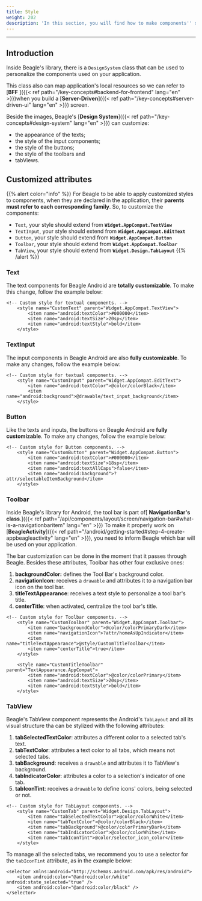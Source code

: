 ```yaml
---
title: Style
weight: 202
description: 'In this section, you will find how to make components'' stylization on Android''s projects.'
---
```


---

## Introduction 

Inside Beagle's library, there is a `DesignSystem` class that can be used to personalize the components used on your application.

This class also can map application's local resources so we can refer to [**BFF** ]({{< ref path="/key-concepts#backend-for-frontend" lang="en" >}})when you build a [**Server-Driven**]({{< ref path="/key-concepts#server-driven-ui" lang="en" >}}) screen. 

Beside the images, Beagle's [**Design System**]({{< ref path="/key-concepts#design-system" lang="en" >}}) can customize: 

* the appearance of the texts;
* the style of the input components;
* the style of the buttons;
* the style of the toolbars and
* tabViews.

## Customized attributes

{{% alert color="info" %}}
For Beagle to be able to apply customized styles to components, when they are declared in the application, their **parents must refer to each corresponding family**. So, to customize the components:

* `Text`, your style should extend from **`Widget.AppCompat.TextView`**
* `TextInput`, your style should extend from **`Widget.AppCompat.EditText`**
* `Button`, your style should extend from **`Widget.AppCompat.Button`**
* `Toolbar`, your style should extend from **`Widget.AppCompat.Toolbar`**
* `TabView`, your style should extend from **`Widget.Design.TabLayout`**
{{% /alert %}}

### Text

The text components for Beagle Android are **totally customizable**. To make this change, follow the example below:  


```markup
<!-- Custom style for textual components. -->
    <style name="CustomText" parent="Widget.AppCompat.TextView">
        <item name="android:textColor">#000000</item>
        <item name="android:textSize">20sp</item>
        <item name="android:textStyle">bold</item>
    </style>
```


### TextInput

The input components in Beagle Android are also **fully customizable**. To make any changes, follow the example below:


```markup
<!-- Custom style for textual components. -->
    <style name="CustomInput" parent="Widget.AppCompat.EditText">
        <item name="android:textColor">@color/colorBlack</item>
        <item name="android:background">@drawable/text_input_background</item>
    </style>
```


### Button

Like the texts and inputs, the buttons on Beagle Android are **fully customizable**. To make any changes, follow the example below:


```markup
<!-- Custom style for Button components. -->
    <style name="CustomButton" parent="Widget.AppCompat.Button">
        <item name="android:textColor">#000000</item>
        <item name="android:textSize">18sp</item>
        <item name="android:textAllCaps">false</item>
        <item name="android:background">?attr/selectableItemBackground</item>
    </style>
```


### Toolbar

Inside Beagle's library for Android, the tool bar is part of[ **NavigationBar's class**.]({{< ref path="/api/components/layout/screen/navigation-bar#what-is-a-navigationbaritem" lang="en" >}}) To make it properly work on [**BeagleActivity**]({{< ref path="/android/getting-started#step-4-create-appbeagleactivity" lang="en" >}}), you need to inform Beagle which bar will be used on your application.

The bar customization can be done in the moment that it passes through Beagle. Besides these attributes, Toolbar has other four  exclusive ones: 

1. **backgroundColor:** defines the Tool Bar's background color.
2. **navigationIcon**: receives a `drawable` and attributes it to a navigation bar icon on the tool bar. 
3. **titleTextAppearance**: receives a text style to personalize a tool bar's title.
4. **centerTitle**: when activated, centralize the tool bar's title.


```markup
<!-- Custom style for Toolbar components. -->
    <style name="CustomToolbar" parent="Widget.AppCompat.Toolbar">
        <item name="backgroundColor">@color/colorPrimaryDark</item>
        <item name="navigationIcon">?attr/homeAsUpIndicator</item>
        <item name="titleTextAppearance">@style/CustomTitleToolbar</item>
        <item name="centerTitle">true</item>
    </style>
    
    <style name="CustomTitleToolbar" parent="TextAppearance.AppCompat">
        <item name="android:textColor">@color/colorPrimary</item>
        <item name="android:textSize">20sp</item>
        <item name="android:textStyle">bold</item>
    </style>
```


### TabView

Beagle's TabView component represents the Android's `TabLayout` and all its visual structure tha can be stylized with the following attributes:

1. **tabSelectedTextColor**: attributes a different color to a selected tab's text.
2. **tabTextColor**: attributes a text color to all tabs, which means not selected tabs.
3. **tabBackground**: receives a `drawable` and attributes it to TabView's background.
4. **tabIndicatorColor**: attributes a color to a selection's indicator of one tab.
5. **tabIconTint**: receives a `drawable` to define icons' colors, being selected or not.


```markup
<!-- Custom style for TabLayout components. -->
    <style name="CustomTab" parent="Widget.Design.TabLayout">
        <item name="tabSelectedTextColor">@color/colorWhite</item>
        <item name="tabTextColor">@color/colorBlack</item>
        <item name="tabBackground">@color/colorPrimaryDark</item>
        <item name="tabIndicatorColor">@color/colorWhite</item>
        <item name="tabIconTint">@color/selector_icon_color</item>
    </style>
```


To manage all the selected tabs, we recommend you to use a selector for the `tabIconTint` attribute, as in the example below: 


```markup
<selector xmlns:android="http://schemas.android.com/apk/res/android">
    <item android:color="@android:color/white" android:state_selected="true" />
    <item android:color="@android:color/black" />
</selector>
```
